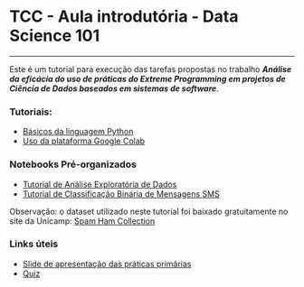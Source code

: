 # TCC - Aula introdutória - Data Science 101
<hr>

Este é um tutorial para execução das tarefas propostas no trabalho _**Análise da eficácia 
do uso de práticas do Extreme Programming em projetos de Ciência de Dados baseados em 
sistemas de software**_.

### Tutoriais:
* [Básicos da linguagem Python](basics/notebooks/PythonBasics.ipynb)
* [Uso da plataforma Google Colab](TutorialGoogleColab.pdf)

### Notebooks Pré-organizados
* [Tutorial de Análise Exploratória de Dados](ExploratoryDataAnalysis.ipynb)
* [Tutorial de Classificação Binária de Mensagens SMS](BinaryClassification.ipynb)

Observação: o dataset utilizado neste tutorial foi baixado gratuitamente no site
da Unicamp: [Spam Ham Collection](https://www.dt.fee.unicamp.br/~tiago/smsspamcollection/)

### Links úteis
* [Slide de apresentação das práticas primárias](https://docs.google.com/presentation/d/1Lfi8uzks0oQfzP5R-oshptx7a8_x9LGgjpBfxLY7GVM/edit?usp=sharing)
* [Quiz](https://forms.gle/Scy1ZcQeMv6JrkeL8)
